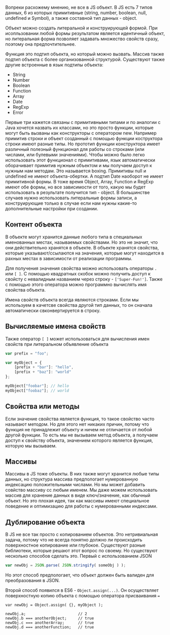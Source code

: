 Вопреки расхожему мнению, не все в JS объект. В JS есть 7 типов данных, 6 из которых примитивные (string, number, boolean, null, undefined и Symbol), а также составной тип данных - object.

Объект можно создать литеральной и конструирующей формой. При исопльзовании любой формы результатом является идентичный объект, но литеральная форма позволяет задавать множество свойств сразу, поэтому она предпочтительнее.

Функция это подтип объекта, но который можно вызвать. Массив также подтип объекта с более организованной структурой. Существуют также другие встроенные в язык подтипы объекта:
- String
- Number
- Boolean
- Function
- Array
- Date
- RegExp
- Error

Первые три кажется связаны с примитивными типами и по аналогии с Java хочется назвать их классами, но это просто функции, которые могут быть вызваны как конструкторы с оператором new.
Например примитив строки и объект созданный с помощью функции коструктора строки имеют разные типы. Но прототип функции конструктора имеет различный полезный функционал для работы со строками (или числами, или булевыми значениями). Чтобы можно было легко использовать этот функционал с примитивами, язык автоматически оборачивает примитив нужным объектом и мы получаем доступ к нужным нам методам.
Это называется boxing.
Примитивы null и undefined не имеют объекта-обертки. А подтип Date наоборот не имеет примитивной формы.
В тоже время Object, Array, Function и RegExp имеют обе формы, но все зависимости от того, какую мы будет использовать в результате получится тип - object. В большинстве случаев нужно использовать литеральные формы записи, а конструирующие только в случае если нам нужны какие-то дополнительные настройки при создании.

## Контент объекта

В объекте могут хранится данные любого типа в специальных именованных местах, называемых свойствами. Но это не значит, что они действительно хранятся в объекте. В объекте хранятся свойства, которые указывают/ссылаются на значения, которые могут находится в рахных местах в зависимости от реализации программы.

Для получения значения свойства можно использовать операторы `.` или `[ ]`. С помощью квадратных скобок можно получить доступ к свойсту с невалидным названием через строку - `['Super-Fun!']`. Также с помощью этого оператора можно программно вычислять имя свойства объекта.

Имена свойств объекта всегда являются строками. Если мы используем в качетсве свойства другой тип данных, то он сначала автоматически свконвертируется в строку.

## Вычисляемые имена свойств

Также оператор `[ ]` может использоваться для вычисления имен свойств при литеральном объявление объекта

```js
var prefix = "foo";

var myObject = {
	[prefix + "bar"]: "hello",
	[prefix + "baz"]: "world"
};

myObject["foobar"]; // hello
myObject["foobaz"]; // world
```

## Свойства или методы

Если значение свойства является функция, то такое свойство часто называют методом. Но для этого нет никаких причин, потому что функция не принадлежит объекту и ничем не отличается от любой другой функции. То есть мы не вызываем метод объекта, а получаем доступ к свойству объекта, значением которого является функция, которую мы вызываем.

## Массивы

Массивы в JS тоже объекты. В них также могут хранится любые типы данных, но структура массива предпологает нумерованную индексацию положительными числами. Но мы может добавить совйство массиву сс любым именем. Мы даже можем использовать массив для хранение данных в виде ключ/значение, как обычный объект. Но это плохая идея, так как массивы имеют специальное поведение и оптимизацию для работы с нумерованными индексами.

## Дублирование объекта

В JS не все так просто с копированием объектов. Это нетривиальная задача, потому что не всегда понятно должно ли происходить поверхностное копирование или глубокое. Существуют разные библиотеки, которые решают этот вопрос по своему. Но существуют несколько способов сделать это. Первый с использованием JSON

```js
var newObj = JSON.parse( JSON.stringify( someObj ) );
```
Но этот способ предпологает, что объект должен быть валиден для преобразования в JSON.

Второй способ появился в ES6 - `Object.assign(...)`. Он осуществляет поверхностную копию объекта с помощью оператора присваивания `=`

```
var newObj = Object.assign( {}, myObject );

newObj.a;						// 2
newObj.b === anotherObject;		// true
newObj.c === anotherArray;		// true
newObj.d === anotherFunction;	// true
```

